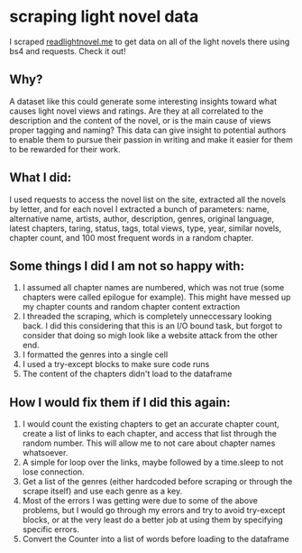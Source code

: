 # scraping light novel data
I scraped [readlightnovel.me](https://www.readlightnovel.me/) to get data on all of the light novels there using bs4 and requests. Check it out!

## Why?
A dataset like this could generate some interesting insights toward what causes light novel views and ratings. Are they at all correlated to the description and the content of the novel, or is the main cause of views proper tagging and naming? This data can give insight to potential authors to enable them to pursue their passion in writing and make it easier for them to be rewarded for their work. 

## What I did:
I used requests to access the novel list on the site, extracted all the novels by letter, and for each novel I extracted a bunch of parameters:
name, alternative name, artists, author, description, genres, original language, latest chapters, taring, status, tags, total views, type, year, similar novels, chapter count, and 100 most frequent words in a random chapter.


## Some things I did I am not so happy with:
1.  I assumed all chapter names are numbered, which was not true (some chapters were called epilogue for example). This might have messed up my chapter counts and random chapter content extraction
2.  I threaded the scraping, which is completely unneccessary looking back. I did this considering that this is an I/O bound task, but forgot to consider that doing so migh look like a website attack from the other end. 
3.  I formatted the genres into a single cell
4.  I used a try-except blocks to make sure code runs
5.  The content of the chapters didn't load to the dataframe

## How I would fix them if I did this again:
1. I would count the existing chapters to get an accurate chapter count, create a list of links to each chapter, and access that list through the random number. This will allow me to not care about chapter names whatsoever. 
2. A simple for loop over the links, maybe followed by a time.sleep to not lose connection. 
3. Get a list of the genres (either hardcoded before scraping or through the scrape itself) and use each genre as a key.
4. Most of the errors I was getting were due to some of the above problems, but I would go through my errors and try to avoid try-except blocks, or at the very least do a better job at using them by specifying specific errors. 
5. Convert the Counter into a list of words before loading to the dataframe


